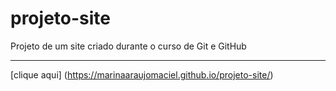 # projeto-site
 Projeto de um site criado durante o curso de Git e GitHub

 ---
 [clique aqui] (https://marinaaraujomaciel.github.io/projeto-site/)
